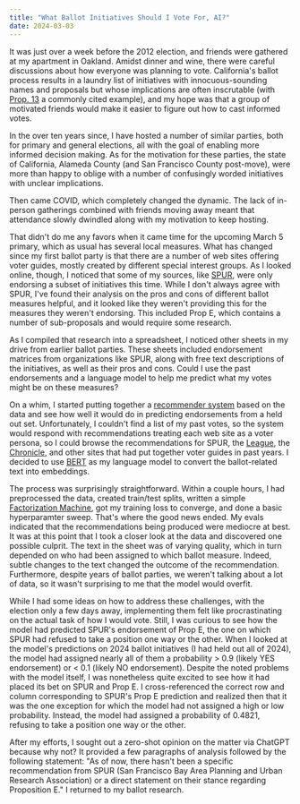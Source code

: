 ```yaml
---
title: "What Ballot Initiatives Should I Vote For, AI?"
date: 2024-03-03
---
```


It was just over a week before the 2012 election, and friends were 
gathered at my apartment in Oakland. Amidst dinner and wine, there were careful
discussions about how everyone was planning to vote. California's ballot
 process results in a laundry list of initiatives with innocuous-sounding names
and proposals but whose implications are often inscrutable (with 
[Prop. 13](https://en.wikipedia.org/wiki/1978_California_Proposition_13) a
commonly cited example), and my hope was that a group of motivated friends
would make it easier to figure out how to cast informed votes.

In the over ten years since, I have hosted a number of similar parties, both 
for primary and general elections, all with the goal of enabling more
 informed decision making. As for the motivation for these parties,
the state of California, Alameda County (and San Francisco
County post-move), were more than happy to oblige with a number of confusingly 
worded initiatives with unclear implications.

Then came COVID, which completely changed the dynamic. The 
lack of in-person gatherings combined with friends moving away
meant that attendance slowly dwindled along with my motivation to keep hosting.

That didn't do me any favors when it came time for the upcoming March 5
primary, which as usual has several local measures. What has changed since
my first ballot party is that there are a number of web sites offering
voter guides, mostly created by different special interest groups. As I looked
 online, though, I noticed that 
some of my sources, like [SPUR](https://www.spur.org/voter-guide/2024-03), were
only endorsing a subset of initiatives this time. While I don't always agree 
with SPUR, I've found their analysis on the pros and cons of different ballot
measures helpful, and it looked like they weren't providing this for the 
measures they weren't endorsing. This included Prop E, which contains a number
of sub-proposals and would require some research.

As I compiled that research into a spreadsheet, I noticed 
other sheets in my drive from earlier ballot parties. These sheets
included endorsement matrices from organizations like SPUR, along
 with free text descriptions of the initiatives, as well as their
pros and cons. Could I use the past endorsements and a language model
to help me predict what my votes might be on these measures?

On a whim, I started putting together a 
[recommender system](https://en.wikipedia.org/wiki/Recommender_system) based on
the data and see how well it would do in predicting endorsements from a held
 out set. Unfortunately, I couldn't find a list of my past votes, so the system
 would respond with recommendations treating each web site as a 
voter persona, so I could browse the recommendations 
for SPUR, the [League](https://www.theleaguesf.org/#propc), the
[Chronicle](https://www.sfchronicle.com/projects/2024/california-primary-election-endorsements/), 
and other sites that had put together voter guides in past years. I decided to use 
[BERT](https://en.wikipedia.org/wiki/BERT_(language_model)) as my language model
 to convert the ballot-related text into embeddings.

The process was surprisingly straightforward. Within a couple hours, 
I had preprocessed the data, created train/test splits, 
written a simple
[Factorization Machine](https://en.wikipedia.org/wiki/Matrix_factorization_(recommender_systems)), 
got my training loss to converge, and done a basic hyperparamter sweep. That's 
where the good news ended. My evals
indicated that the recommendations being produced were mediocre at best.
It was at this point that I took a closer look
at the data and discovered one possible culprit. The text in the sheet was of
 varying quality, which in turn depended on who had been assigned to which
 ballot measure. Indeed, subtle changes to the text changed the outcome of the
 recommendation. Furthermore, despite years of ballot parties, we weren't
 talking about a lot of data, so it wasn't surprising to me that the model
 would overfit.

While I had some ideas on how to address these challenges, with the election only
 a few days away, implementing them felt 
 like procrastinating on the actual task of how I would vote. Still, I was
 curious to see how the model had predicted SPUR's endorsement of Prop E, the
one on which SPUR had refused to take a position one way or the other. When I
 looked at the model's predictions on 2024 ballot initiatives (I had held out all of 2024), the model had assigned 
nearly all of them a probability > 0.9 (likely YES endorsement)
or < 0.1 (likely NO endorsement). Despite the noted problems with the model
itself, I was nonetheless quite excited to see how it had placed its bet on
 SPUR and Prop E. I cross-referenced the correct row and column corresponding
to SPUR's Prop E prediction and realized then that it was the one exception for 
which the model had not assigned a high or low probability. Instead,
the model had assigned a probability of 0.4821, refusing to take a position one
way or the other. 

After my efforts, I sought out a zero-shot opinion on the
 matter via ChatGPT because why not? It provided a few paragraphs of analysis followed by
the following statement: "As of now, there hasn't been a specific recommendation
 from SPUR (San Francisco Bay Area Planning and Urban Research Association) or a
 direct statement on their stance regarding Proposition E." I returned to my ballot research.
